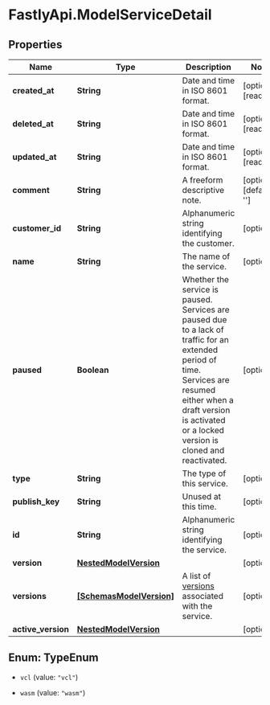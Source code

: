 # FastlyApi.ModelServiceDetail

## Properties

Name | Type | Description | Notes
------------ | ------------- | ------------- | -------------
**created_at** | **String** | Date and time in ISO 8601 format. | [optional] [readonly] 
**deleted_at** | **String** | Date and time in ISO 8601 format. | [optional] [readonly] 
**updated_at** | **String** | Date and time in ISO 8601 format. | [optional] [readonly] 
**comment** | **String** | A freeform descriptive note. | [optional] [default to &#39;&#39;]
**customer_id** | **String** | Alphanumeric string identifying the customer. | [optional] 
**name** | **String** | The name of the service. | [optional] 
**paused** | **Boolean** | Whether the service is paused. Services are paused due to a lack of traffic for an extended period of time. Services are resumed either when a draft version is activated or a locked version is cloned and reactivated. | [optional] 
**type** | **String** | The type of this service. | [optional] 
**publish_key** | **String** | Unused at this time. | [optional] 
**id** | **String** | Alphanumeric string identifying the service. | [optional] 
**version** | [**NestedModelVersion**](NestedModelVersion.md) |  | [optional] 
**versions** | [**[SchemasModelVersion]**](SchemasModelVersion.md) | A list of [versions](/reference/api/services/version/) associated with the service. | [optional] 
**active_version** | [**NestedModelVersion**](NestedModelVersion.md) |  | [optional] 



## Enum: TypeEnum


* `vcl` (value: `"vcl"`)

* `wasm` (value: `"wasm"`)




